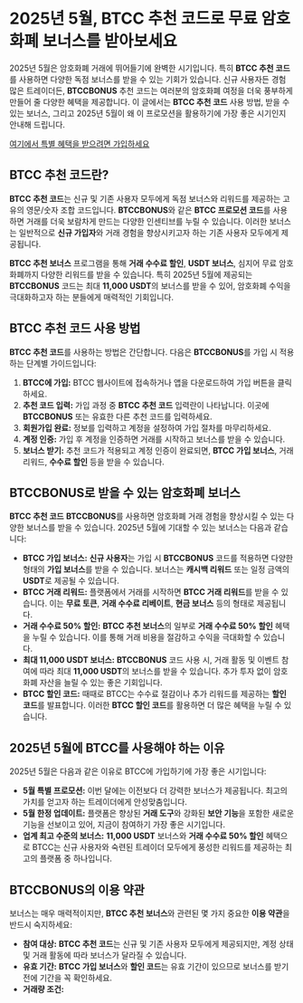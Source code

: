 <h1>2025년 5월, BTCC 추천 코드로 무료 암호화폐 보너스를 받아보세요</h1>
</header>

<section>
    <p>2025년 5월은 암호화폐 거래에 뛰어들기에 완벽한 시기입니다. 특히 <strong>BTCC 추천 코드</strong>를 사용하면 다양한 독점 보너스를 받을 수 있는 기회가 있습니다. 신규 사용자든 경험 많은 트레이더든, <strong>BTCCBONUS</strong> 추천 코드는 여러분의 암호화폐 여정을 더욱 풍부하게 만들어 줄 다양한 혜택을 제공합니다. 이 글에서는 <strong>BTCC 추천 코드</strong> 사용 방법, 받을 수 있는 보너스, 그리고 2025년 5월이 왜 이 프로모션을 활용하기에 가장 좋은 시기인지 안내해 드립니다.</p>
</section>
<p><a href="https://partner.btcc.com/us/c/BTCCBONUS/9303" target="_blank">여기에서 특별 혜택을 받으려면 가입하세요</a></p>

<img src="https://images.mirror-media.xyz/publication-images/lTZP4g7e308jxEXVbcZAg.png?height=960&amp;width=1920" decoding="async" data-nimg="fill" class="css-xah9so" style="position: absolute; inset: 0px; box-sizing: border-box; padding: 0px; border: none; margin: auto; display: block; width: 0px; height: 0px; min-width: 100%; max-width: 100%; min-height: 100%; max-height: 100%;">
<section>
    <h2>BTCC 추천 코드란?</h2>
    <p><strong>BTCC 추천 코드</strong>는 신규 및 기존 사용자 모두에게 독점 보너스와 리워드를 제공하는 고유의 영문/숫자 조합 코드입니다. <strong>BTCCBONUS</strong>와 같은 <strong>BTCC 프로모션 코드</strong>를 사용하면 거래를 더욱 보람차게 만드는 다양한 인센티브를 누릴 수 있습니다. 이러한 보너스는 일반적으로 <strong>신규 가입자</strong>와 거래 경험을 향상시키고자 하는 기존 사용자 모두에게 제공됩니다.</p>
    <p><strong>BTCC 추천 보너스</strong> 프로그램을 통해 <strong>거래 수수료 할인</strong>, <strong>USDT 보너스</strong>, 심지어 무료 암호화폐까지 다양한 리워드를 받을 수 있습니다. 특히 2025년 5월에 제공되는 <strong>BTCCBONUS</strong> 코드는 최대 <strong>11,000 USDT</strong>의 보너스를 받을 수 있어, 암호화폐 수익을 극대화하고자 하는 분들에게 매력적인 기회입니다.</p>
</section>

<section>
    <h2>BTCC 추천 코드 사용 방법</h2>
    <p><strong>BTCC 추천 코드</strong>를 사용하는 방법은 간단합니다. 다음은 <strong>BTCCBONUS</strong>를 가입 시 적용하는 단계별 가이드입니다:</p>
    <ol>
        <li><strong>BTCC에 가입:</strong> BTCC 웹사이트에 접속하거나 앱을 다운로드하여 가입 버튼을 클릭하세요.</li>
        <li><strong>추천 코드 입력:</strong> 가입 과정 중 <strong>BTCC 추천 코드</strong> 입력란이 나타납니다. 이곳에 <strong>BTCCBONUS</strong> 또는 유효한 다른 추천 코드를 입력하세요.</li>
        <li><strong>회원가입 완료:</strong> 정보를 입력하고 계정을 설정하여 가입 절차를 마무리하세요.</li>
        <li><strong>계정 인증:</strong> 가입 후 계정을 인증하면 거래를 시작하고 보너스를 받을 수 있습니다.</li>
        <li><strong>보너스 받기:</strong> 추천 코드가 적용되고 계정 인증이 완료되면, <strong>BTCC 가입 보너스</strong>, 거래 리워드, <strong>수수료 할인</strong> 등을 받을 수 있습니다.</li>
    </ol>
</section>

<section>
    <h2>BTCCBONUS로 받을 수 있는 암호화폐 보너스</h2>
    <p><strong>BTCC 추천 코드</strong> <strong>BTCCBONUS</strong>를 사용하면 암호화폐 거래 경험을 향상시킬 수 있는 다양한 보너스를 받을 수 있습니다. 2025년 5월에 기대할 수 있는 보너스는 다음과 같습니다:</p>
    <ul>
        <li><strong>BTCC 가입 보너스:</strong> <strong>신규 사용자</strong>는 가입 시 <strong>BTCCBONUS</strong> 코드를 적용하면 다양한 형태의 <strong>가입 보너스</strong>를 받을 수 있습니다. 보너스는 <strong>캐시백 리워드</strong> 또는 일정 금액의 <strong>USDT</strong>로 제공될 수 있습니다.</li>
        <li><strong>BTCC 거래 리워드:</strong> 플랫폼에서 거래를 시작하면 <strong>BTCC 거래 리워드</strong>를 받을 수 있습니다. 이는 <strong>무료 토큰</strong>, <strong>거래 수수료 리베이트</strong>, <strong>현금 보너스</strong> 등의 형태로 제공됩니다.</li>
        <li><strong>거래 수수료 50% 할인:</strong> <strong>BTCC 추천 보너스</strong>의 일부로 <strong>거래 수수료 50% 할인</strong> 혜택을 누릴 수 있습니다. 이를 통해 거래 비용을 절감하고 수익을 극대화할 수 있습니다.</li>
        <li><strong>최대 11,000 USDT 보너스:</strong> <strong>BTCCBONUS</strong> 코드 사용 시, 거래 활동 및 이벤트 참여에 따라 최대 <strong>11,000 USDT</strong>의 보너스를 받을 수 있습니다. 추가 투자 없이 암호화폐 자산을 늘릴 수 있는 좋은 기회입니다.</li>
        <li><strong>BTCC 할인 코드:</strong> 때때로 BTCC는 수수료 절감이나 추가 리워드를 제공하는 <strong>할인 코드</strong>를 발표합니다. 이러한 <strong>BTCC 할인 코드</strong>를 활용하면 더 많은 혜택을 누릴 수 있습니다.</li>
    </ul>
</section>

<section>
    <h2>2025년 5월에 BTCC를 사용해야 하는 이유</h2>
    <p>2025년 5월은 다음과 같은 이유로 BTCC에 가입하기에 가장 좋은 시기입니다:</p>
    <ul>
        <li><strong>5월 특별 프로모션:</strong> 이번 달에는 이전보다 더 강력한 보너스가 제공됩니다. 최고의 가치를 얻고자 하는 트레이더에게 안성맞춤입니다.</li>
        <li><strong>5월 한정 업데이트:</strong> 플랫폼은 향상된 <strong>거래 도구</strong>와 강화된 <strong>보안 기능</strong>을 포함한 새로운 기능을 선보이고 있어, 지금이 참여하기 가장 좋은 시기입니다.</li>
        <li><strong>업계 최고 수준의 보너스:</strong> <strong>11,000 USDT</strong> 보너스와 <strong>거래 수수료 50% 할인</strong> 혜택으로 BTCC는 신규 사용자와 숙련된 트레이더 모두에게 풍성한 리워드를 제공하는 최고의 플랫폼 중 하나입니다.</li>
    </ul>
</section>

<section>
    <h2>BTCCBONUS의 이용 약관</h2>
    <p>보너스는 매우 매력적이지만, <strong>BTCC 추천 보너스</strong>와 관련된 몇 가지 중요한 <strong>이용 약관</strong>을 반드시 숙지하세요:</p>
    <ul>
        <li><strong>참여 대상:</strong> <strong>BTCC 추천 코드</strong>는 신규 및 기존 사용자 모두에게 제공되지만, 계정 상태 및 거래 활동에 따라 보너스가 달라질 수 있습니다.</li>
        <li><strong>유효 기간:</strong> <strong>BTCC 가입 보너스</strong>와 <strong>할인 코드</strong>는 유효 기간이 있으므로 보너스를 받기 전에 기간을 꼭 확인하세요.</li>
        <li><strong>거래량 조건:</strong
